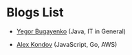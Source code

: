 
# Blogs List


- [Yegor Bugayenko](https://www.yegor256.com/best.html) (Java, IT in General)

- [Alex Kondov](https://alexkondov.com/) (JavaScript, Go, AWS)
